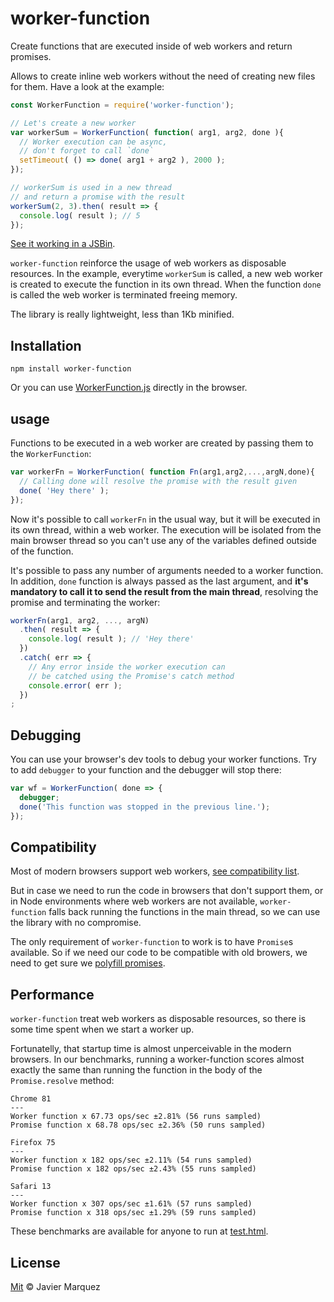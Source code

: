 # worker-function

Create functions that are executed inside of web workers and return promises.

Allows to create inline web workers without the need of creating new files for them. Have a look at the example:

```js
const WorkerFunction = require('worker-function');

// Let's create a new worker
var workerSum = WorkerFunction( function( arg1, arg2, done ){
  // Worker execution can be async,
  // don't forget to call `done`
  setTimeout( () => done( arg1 + arg2 ), 2000 );
});

// workerSum is used in a new thread
// and return a promise with the result
workerSum(2, 3).then( result => {
  console.log( result ); // 5
});
```
[See it working in a JSBin](https://jsbin.com/geqohac/edit?js,console).

`worker-function` reinforce the usage of web workers as disposable resources. In the example, everytime `workerSum` is called, a new web worker is created to execute the function in its own thread. When the function `done` is called the web worker is terminated freeing memory.

The library is really lightweight, less than 1Kb minified.

## Installation
```
npm install worker-function
```

Or you can use [WorkerFunction.js](https://github.com/arqex/worker-function/blob/master/WorkerFunction.js) directly in the browser.

## usage
Functions to be executed in a web worker are created by passing them to the `WorkerFunction`:

```js
var workerFn = WorkerFunction( function Fn(arg1,arg2,...,argN,done){
  // Calling done will resolve the promise with the result given
  done( 'Hey there' );
});
```

Now it's possible to call `workerFn` in the usual way, but it will be executed in its own thread, within a web worker. The execution will be isolated from the main browser thread so you can't use any of the variables defined outside of the function.

It's possible to pass any number of arguments needed to a worker function. In addition, `done` function is always passed as the last argument, and **it's mandatory to call it to send the result from the main thread**, resolving the promise and terminating the worker:

```js
workerFn(arg1, arg2, ..., argN)
  .then( result => {
    console.log( result ); // 'Hey there'
  })
  .catch( err => {
    // Any error inside the worker execution can
    // be catched using the Promise's catch method
    console.error( err );
  })
;
```

## Debugging
You can use your browser's dev tools to debug your worker functions. Try to add `debugger` to your function and the debugger will stop there:

```js
var wf = WorkerFunction( done => {
  debugger;
  done('This function was stopped in the previous line.');
});
```

## Compatibility
Most of modern browsers support web workers, [see compatibility list](https://caniuse.com/#feat=webworkers).

But in case we need to run the code in browsers that don't support them, or in Node environments where web workers are not available, `worker-function` falls back running the functions in the main thread, so we can use the library with no compromise.

The only requirement of `worker-function` to work is to have `Promise`s available. So if we need our code to be compatible with old browers, we need to get sure we [polyfill promises](https://github.com/taylorhakes/promise-polyfill).


## Performance
`worker-function` treat web workers as disposable resources, so there is some time spent when we start a worker up.

Fortunatelly, that startup time is almost unperceivable in the modern browsers. In our benchmarks, running a worker-function scores almost exactly the same than running the function in the body of the `Promise.resolve` method:

```
Chrome 81
---
Worker function x 67.73 ops/sec ±2.81% (56 runs sampled)
Promise function x 68.78 ops/sec ±2.36% (50 runs sampled)

Firefox 75
---
Worker function x 182 ops/sec ±2.11% (54 runs sampled)
Promise function x 182 ops/sec ±2.43% (55 runs sampled)

Safari 13
---
Worker function x 307 ops/sec ±1.61% (57 runs sampled)
Promise function x 318 ops/sec ±1.29% (59 runs sampled)
```

These benchmarks are available for anyone to run at [test.html](https://github.com/arqex/worker-function/blob/master/test.html).


## License
[Mit](LICENSE) © Javier Marquez
